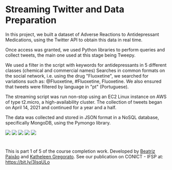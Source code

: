 # Streaming Twitter and Data Preparation

<p> In this project, we built a dataset of Adverse Reactions to Antidepressant Medications, using the Twitter API to obtain this data in real time.</p>

<p> Once access was granted, we used Python libraries to perform queries and collect tweets, the main one used at this stage being Tweepy. </p>

<p> We used a filter in the script with keywords for antidepressants in 5 different classes (chemical and commercial names) Searches in common formats on the social network, i.e. using the drug "Fluoxetine", we searched for variations such as: @Fluoxetine, #Fluoxetine, Fluoxetine. We also ensured that tweets were filtered by language in "pt" (Portuguese). </p>

<p> The streaming script was run non-stop using an EC2 Linux instance on AWS of type t2.micro, a high-availability cluster. The collection of tweets began on April 14, 2021 and continued for a year and a half. </p>

<p> The data was collected and stored in JSON format in a NoSQL database, specifically MongoDB, using the Pymongo library. </p>


<a href="https://developer.twitter.com/en/docs/twitter-api" target="_blank"><img src="https://img.shields.io/badge/Twitter-1DA1F2?style=for-the-badge&logo=twitter&logoColor=white" target="_blank"></a> <a href="https://www.python.org/" target="_blank"><img src="https://img.shields.io/badge/Python-FFD43B?style=for-the-badge&logo=python&logoColor=darkgreen" target="_blank"></a> <a href="https://code.visualstudio.com/" target="_blank"><img src="https://img.shields.io/badge/Visual_Studio_Code-0078D4?style=for-the-badge&logo=visual%20studio%20code&logoColor=white" target="_blank"></a> <a href="https://aws.amazon.com/pt" target="_blank"><img src="https://img.shields.io/badge/Amazon_AWS-232F3E?style=for-the-badge&logo=amazon-aws&logoColor=white" target="_blank"></a></a> <a href="https://www.mongodb.com/pt-br" target="_blank"><img src="https://img.shields.io/badge/MongoDB-4EA94B?style=for-the-badge&logo=mongodb&logoColor=white" target="_blank"></a>



#
This is part 1 of 5 of the course completion work. Developed by <a href="https://github.com/bpaixao">Beatriz Paixão</a> and <a href="https://github.com/katheleen-gregorato">Katheleen Gregorato</a>. See our publication on CONICT - IFSP at: https://bit.ly/3IsqULo
